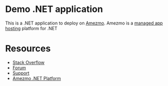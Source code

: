 # Demo .NET application

This is a .NET application to deploy on [Amezmo](https://www.amezmo.com/platform/dotnet-core). Amezmo is a [managed app hosting](https://www.amezmo.com) platform for .NET



# Resources
 - [Stack Overflow](https://stackoverflow.com/questions/tagged/amezmo)
 - [Forum](https://github.com/amezmo/ideas/discussions)
 - [Support](https://www.amezmo.com/support)
 - [Amezmo .NET Platform](https://www.amezmo.com/platform/dotnet-core)

